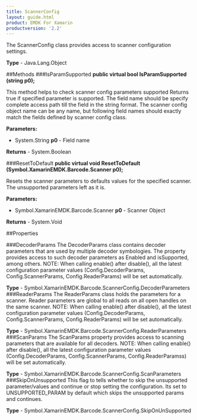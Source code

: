 ```yaml
---
title: ScannerConfig
layout: guide.html
product: EMDK For Xamarin
productversion: '2.2'
---
```

The ScannerConfig class provides access to scanner configuration settings.

**Type** - Java.Lang.Object

##Methods
###IsParamSupported
**public virtual bool IsParamSupported (string p0);**

This method helps to check scanner config parameters supported Returns true if specified parameter is supported. The field name should be specify complete access path till the field in the string format. The scanner config object name can be any name, but following field names should exactly match the fields defined by scanner config class.

**Parameters:** 

* System.String **p0** - Field name

**Returns** - System.Boolean

###ResetToDefault
**public virtual void ResetToDefault (Symbol.XamarinEMDK.Barcode.Scanner p0);**

Resets the scanner parameters to defaults values for the specified scanner. The unsupported parameters left as it is.

**Parameters:** 

* Symbol.XamarinEMDK.Barcode.Scanner **p0** - Scanner Object

**Returns** - System.Void

##Properties

###DecoderParams
The DecoderParams class contains decoder parameters that are used by multiple decoder symbologies. The property provides access to such decoder parameters as Enabled and isSupported, among others. NOTE: When calling enable() after disable(), all the latest configuration parameter values (Config.DecoderParams, Config.ScannerParams, Config.ReaderParams) will be set automatically.

**Type** - Symbol.XamarinEMDK.Barcode.ScannerConfig.DecoderParameters
###ReaderParams
The ReaderParams class holds the parameters for a scanner. Reader parameters are global to all reads on all open handles on the same scanner. NOTE: When calling enable() after disable(), all the latest configuration parameter values (Config.DecoderParams, Config.ScannerParams, Config.ReaderParams) will be set automatically.

**Type** - Symbol.XamarinEMDK.Barcode.ScannerConfig.ReaderParameters
###ScanParams
The ScanParams property provides access to scanning parameters that are available for all decoders. NOTE: When calling enable() after disable(), all the latest configuration parameter values (Config.DecoderParams, Config.ScannerParams, Config.ReaderParamss) will be set automatically.

**Type** - Symbol.XamarinEMDK.Barcode.ScannerConfig.ScanParameters
###SkipOnUnsupported
This flag to tells whether to skip the unsupported parameter/values and continue or stop setting the configuration. Its set to UNSUPPORTED_PARAM by default which skips the unsupported params and continues.

**Type** - Symbol.XamarinEMDK.Barcode.ScannerConfig.SkipOnUnSupported






